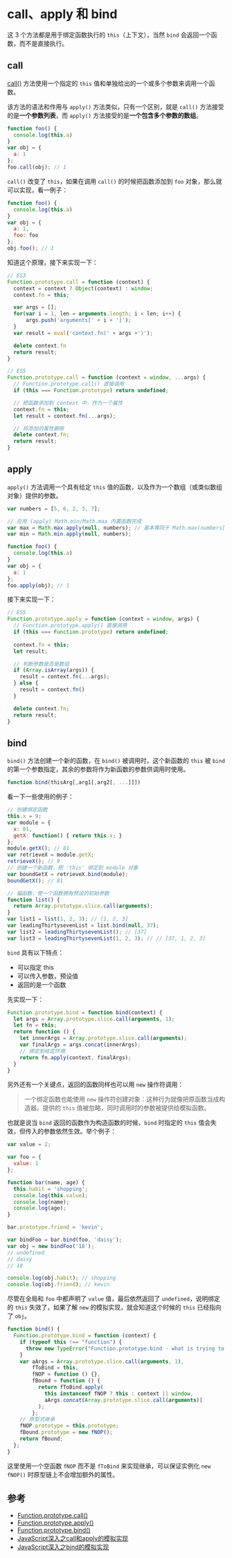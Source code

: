 # call、apply 和 bind

这 3 个方法都是用于绑定函数执行的 `this`（上下文），当然 `bind` 会返回一个函数，而不是直接执行。

## call

[call()](https://developer.mozilla.org/zh-CN/docs/Web/JavaScript/Reference/Global_Objects/Function/call) 方法使用一个指定的 `this` 值和单独给出的一个或多个参数来调用一个函数。

该方法的语法和作用与 `apply()` 方法类似，只有一个区别，就是 `call()` 方法接受的是**一个参数列表**，而 `apply()` 方法接受的是**一个包含多个参数的数组**。

```js
function foo() {
  console.log(this.a)
}
var obj = {
  a: 1
};
foo.call(obj); // 1
```

`call()` 改变了 `this`，如果在调用 `call()` 的时候把函数添加到 `foo` 对象，那么就可以实现，看一例子：

```js
function foo() {
  console.log(this.a)
}
var obj = {
  a: 1,
  foo: foo
};
obj.foo(); // 1
```

知道这个原理，接下来实现一下：

```js
// ES3
Function.prototype.call = function (context) {
  context = context ? Object(context) : window; 
  context.fn = this;

  var args = [];
  for(var i = 1, len = arguments.length; i < len; i++) {
      args.push('arguments[' + i + ']');
  }
  var result = eval('context.fn(' + args +')');

  delete context.fn
  return result;
}

// ES5
Function.prototype.call = function (context = window, ...args) {
  // Function.prototype.call() 直接调用
  if (this === Function.prototype) return undefined;

  // 把函数添加到 context 中，作为一个属性
  context.fn = this;
  let result = context.fn(...args);

  // 将添加的属性删除
  delete context.fn;
  return result;
}
```

## apply

`apply()` 方法调用一个具有给定 `this` 值的函数，以及作为一个数组（或类似数组对象）提供的参数。

```js
var numbers = [5, 6, 2, 3, 7];

// 应用 (apply) Math.min/Math.max 内置函数完成
var max = Math.max.apply(null, numbers); // 基本等同于 Math.max(numbers[0], ...) 或 Math.max(5, 6, ..)
var min = Math.min.apply(null, numbers);

function foo() {
  console.log(this.a)
}
var obj = {
  a: 1
};
foo.apply(obj); // 1
```

接下来实现一下：

```js
// ES5
Function.prototype.apply = function (context = window, args) {
  // Function.prototype.apply() 直接调用
  if (this === Function.prototype) return undefined;
  
  context.fn = this;
  let result;

  // 判断参数是否是数组
  if (Array.isArray(args)) {
    result = context.fn(...args);
  } else {
    result = context.fn()
  }

  delete context.fn;
  return result;
}
```

## bind

`bind()` 方法创建一个新的函数，在 `bind()` 被调用时，这个新函数的 `this` 被 `bind` 的第一个参数指定，其余的参数将作为新函数的参数供调用时使用。

```js
function.bind(thisArg[,arg1[,arg2[, ...]]])
```

看一下一些使用的例子：

```js
// 创建绑定函数
this.x = 9;
var module = {
  x: 81,
  getX: function() { return this.x; }
};
module.getX(); // 81
var retrieveX = module.getX;
retrieveX(); // 9
// 创建一个新函数，把 'this' 绑定到 module 对象
var boundGetX = retrieveX.bind(module);
boundGetX(); // 81

// 偏函数，使一个函数拥有预设的初始参数
function list() {
  return Array.prototype.slice.call(arguments);
}
var list1 = list(1, 2, 3); // [1, 2, 3]
var leadingThirtysevenList = list.bind(null, 37);
var list2 = leadingThirtysevenList(); // [37]
var list3 = leadingThirtysevenList(1, 2, 3); // // [37, 1, 2, 3]
```

`bind` 具有以下特点：

- 可以指定 this
- 可以传入参数，预设值
- 返回的是一个函数

先实现一下：

```js
Function.prototype.bind = function bind(context) {
  let args = Array.prototype.slice.call(arguments, 1);
  let fn = this;
  return function () {
    let innerArgs = Array.prototype.slice.call(arguments);
    var finalArgs = args.concat(innerArgs);
    // 绑定到给定环境
    return fn.apply(context, finalArgs);
  }
}
```

另外还有一个关键点，返回的函数同样也可以用 `new` 操作符调用：

> 一个绑定函数也能使用 `new` 操作符创建对象：这种行为就像把原函数当成构造器。提供的 `this` 值被忽略，同时调用时的参数被提供给模拟函数。

也就是说当 `bind` 返回的函数作为构造函数的时候，`bind` 时指定的 `this` 值会失效，但传入的参数依然生效。举个例子：

```js
var value = 2;

var foo = {
  value: 1
};

function bar(name, age) {
  this.habit = 'shopping';
  console.log(this.value);
  console.log(name);
  console.log(age);
}

bar.prototype.friend = 'kevin';

var bindFoo = bar.bind(foo, 'daisy');
var obj = new bindFoo('18');
// undefined
// daisy
// 18

console.log(obj.habit); // shopping
console.log(obj.friend); // kevin
```

尽管在全局和 `foo` 中都声明了 `value` 值，最后依然返回了 `undefined`，说明绑定的 `this` 失效了，如果了解 `new` 的模拟实现，就会知道这个时候的 `this` 已经指向了 `obj`。

```js
function bind() {
  Function.prototype.bind = function (context) {
    if (typeof this !== "function") {
      throw new TypeError("Function.prototype.bind - what is trying to be bound is not callable");
    }
    var aArgs = Array.prototype.slice.call(arguments, 1),
        fToBind = this,
        fNOP = function () {},
        fBound = function () {
          return fToBind.apply(
            this instanceof fNOP ? this : context || window,
            aArgs.concat(Array.prototype.slice.call(arguments))
          );
        };
    // 原型式继承
    fNOP.prototype = this.prototype;
    fBound.prototype = new fNOP();
    return fBound;
  };
}
```
这里使用一个空函数 `fNOP` 而不是 `fToBind` 来实现继承，可以保证实例化 `new fNOP()` 时原型链上不会增加额外的属性。  

## 参考

- [Function.prototype.call()](https://developer.mozilla.org/zh-CN/docs/Web/JavaScript/Reference/Global_Objects/Function/call)
- [Function.prototype.apply()](https://developer.mozilla.org/zh-CN/docs/Web/JavaScript/Reference/Global_Objects/Function/apply)
- [Function.prototype.bind()](https://developer.mozilla.org/zh-CN/docs/Web/JavaScript/Reference/Global_Objects/Function/bind)
- [JavaScript深入之call和apply的模拟实现](https://github.com/mqyqingfeng/Blog/issues/11)
- [JavaScript深入之bind的模拟实现](https://github.com/mqyqingfeng/Blog/issues/12)
